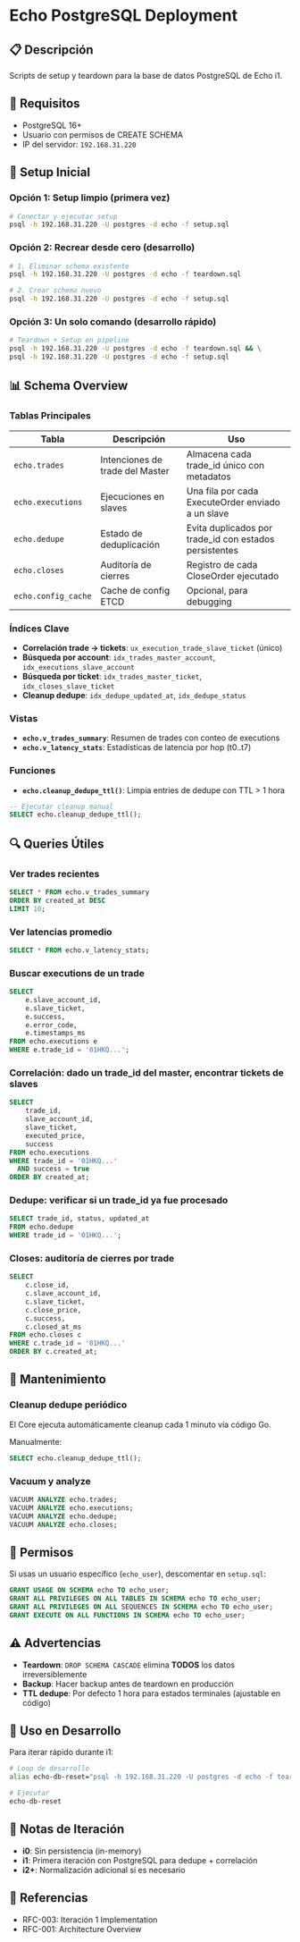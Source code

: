 # Echo PostgreSQL Deployment

## 📋 Descripción

Scripts de setup y teardown para la base de datos PostgreSQL de Echo i1.

## 🎯 Requisitos

- PostgreSQL 16+
- Usuario con permisos de CREATE SCHEMA
- IP del servidor: `192.168.31.220`

## 🚀 Setup Inicial

### Opción 1: Setup limpio (primera vez)

```bash
# Conectar y ejecutar setup
psql -h 192.168.31.220 -U postgres -d echo -f setup.sql
```

### Opción 2: Recrear desde cero (desarrollo)

```bash
# 1. Eliminar schema existente
psql -h 192.168.31.220 -U postgres -d echo -f teardown.sql

# 2. Crear schema nuevo
psql -h 192.168.31.220 -U postgres -d echo -f setup.sql
```

### Opción 3: Un solo comando (desarrollo rápido)

```bash
# Teardown + Setup en pipeline
psql -h 192.168.31.220 -U postgres -d echo -f teardown.sql && \
psql -h 192.168.31.220 -U postgres -d echo -f setup.sql
```

## 📊 Schema Overview

### Tablas Principales

| Tabla | Descripción | Uso |
|-------|-------------|-----|
| `echo.trades` | Intenciones de trade del Master | Almacena cada trade_id único con metadatos |
| `echo.executions` | Ejecuciones en slaves | Una fila por cada ExecuteOrder enviado a un slave |
| `echo.dedupe` | Estado de deduplicación | Evita duplicados por trade_id con estados persistentes |
| `echo.closes` | Auditoría de cierres | Registro de cada CloseOrder ejecutado |
| `echo.config_cache` | Cache de config ETCD | Opcional, para debugging |

### Índices Clave

- **Correlación trade → tickets**: `ux_execution_trade_slave_ticket` (único)
- **Búsqueda por account**: `idx_trades_master_account`, `idx_executions_slave_account`
- **Búsqueda por ticket**: `idx_trades_master_ticket`, `idx_closes_slave_ticket`
- **Cleanup dedupe**: `idx_dedupe_updated_at`, `idx_dedupe_status`

### Vistas

- **`echo.v_trades_summary`**: Resumen de trades con conteo de executions
- **`echo.v_latency_stats`**: Estadísticas de latencia por hop (t0..t7)

### Funciones

- **`echo.cleanup_dedupe_ttl()`**: Limpia entries de dedupe con TTL > 1 hora

```sql
-- Ejecutar cleanup manual
SELECT echo.cleanup_dedupe_ttl();
```

## 🔍 Queries Útiles

### Ver trades recientes

```sql
SELECT * FROM echo.v_trades_summary 
ORDER BY created_at DESC 
LIMIT 10;
```

### Ver latencias promedio

```sql
SELECT * FROM echo.v_latency_stats;
```

### Buscar executions de un trade

```sql
SELECT 
    e.slave_account_id,
    e.slave_ticket,
    e.success,
    e.error_code,
    e.timestamps_ms
FROM echo.executions e
WHERE e.trade_id = '01HKQ...';
```

### Correlación: dado un trade_id del master, encontrar tickets de slaves

```sql
SELECT 
    trade_id,
    slave_account_id,
    slave_ticket,
    executed_price,
    success
FROM echo.executions
WHERE trade_id = '01HKQ...'
  AND success = true
ORDER BY created_at;
```

### Dedupe: verificar si un trade_id ya fue procesado

```sql
SELECT trade_id, status, updated_at
FROM echo.dedupe
WHERE trade_id = '01HKQ...';
```

### Closes: auditoría de cierres por trade

```sql
SELECT 
    c.close_id,
    c.slave_account_id,
    c.slave_ticket,
    c.close_price,
    c.success,
    c.closed_at_ms
FROM echo.closes c
WHERE c.trade_id = '01HKQ...'
ORDER BY c.created_at;
```

## 🧹 Mantenimiento

### Cleanup dedupe periódico

El Core ejecuta automáticamente cleanup cada 1 minuto vía código Go.

Manualmente:

```sql
SELECT echo.cleanup_dedupe_ttl();
```

### Vacuum y analyze

```sql
VACUUM ANALYZE echo.trades;
VACUUM ANALYZE echo.executions;
VACUUM ANALYZE echo.dedupe;
VACUUM ANALYZE echo.closes;
```

## 🔐 Permisos

Si usas un usuario específico (`echo_user`), descomentar en `setup.sql`:

```sql
GRANT USAGE ON SCHEMA echo TO echo_user;
GRANT ALL PRIVILEGES ON ALL TABLES IN SCHEMA echo TO echo_user;
GRANT ALL PRIVILEGES ON ALL SEQUENCES IN SCHEMA echo TO echo_user;
GRANT EXECUTE ON ALL FUNCTIONS IN SCHEMA echo TO echo_user;
```

## ⚠️  Advertencias

- **Teardown**: `DROP SCHEMA CASCADE` elimina **TODOS** los datos irreversiblemente
- **Backup**: Hacer backup antes de teardown en producción
- **TTL dedupe**: Por defecto 1 hora para estados terminales (ajustable en código)

## 🎯 Uso en Desarrollo

Para iterar rápido durante i1:

```bash
# Loop de desarrollo
alias echo-db-reset="psql -h 192.168.31.220 -U postgres -d echo -f teardown.sql && psql -h 192.168.31.220 -U postgres -d echo -f setup.sql"

# Ejecutar
echo-db-reset
```

## 📝 Notas de Iteración

- **i0**: Sin persistencia (in-memory)
- **i1**: Primera iteración con PostgreSQL para dedupe + correlación
- **i2+**: Normalización adicional si es necesario

## 🔗 Referencias

- RFC-003: Iteración 1 Implementation
- RFC-001: Architecture Overview

